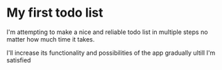 # My first todo list

I'm attempting to make a nice and reliable todo list in multiple steps no matter how much time it takes.

I'll increase its functionality and possibilities of the app gradually ultill I'm satisfied
